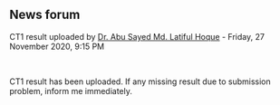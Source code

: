 <h2>News forum</h2><a href="https://moodle.cse.buet.ac.bd/user/view.php?id=12&course=482"></a>
CT1 result uploaded
by <a href="https://moodle.cse.buet.ac.bd/user/view.php?id=12&course=482">Dr. Abu Sayed Md. Latiful Hoque</a> - Friday, 27 November 2020, 9:15 PM


 

CT1 result has been uploaded. If any missing result due to submission problem, inform me immediately.<br />






